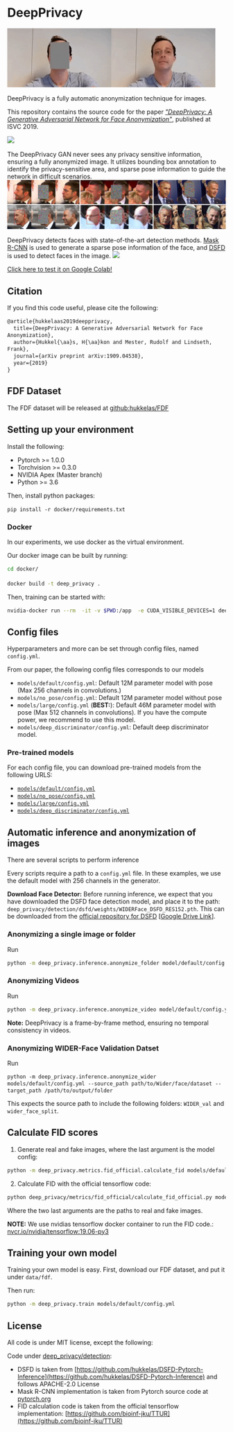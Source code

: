 # DeepPrivacy
![](images/example.gif)

DeepPrivacy is a fully automatic anonymization technique for images.

This repository contains the source code for the paper [*"DeepPrivacy: A Generative Adversarial Network for Face Anonymization"*](https://arxiv.org/abs/1909.04538), published at ISVC 2019.

![](images/generated_results.png)

The DeepPrivacy GAN never sees any privacy sensitive information, ensuring a fully anonymized image. 
It utilizes bounding box annotation to identify the privacy-sensitive area, and sparse pose information to guide the network in difficult scenarios.
![](images/generated_results_annotated.png)

DeepPrivacy detects faces with state-of-the-art detection methods.
[Mask R-CNN](https://arxiv.org/abs/1703.06870) is used to generate a sparse pose information of the face, and [DSFD](https://arxiv.org/abs/1810.10220) is used to detect faces in the image.
![](images/overall_architecture.png)

[Click here to test it on Google Colab!](https://drive.google.com/open?id=1mR5DcND9JCxqr1rXsavVYKzFQq4gOI5-)

## Citation
If you find this code useful, please cite the following:
```
@article{hukkelaas2019deepprivacy,
  title={DeepPrivacy: A Generative Adversarial Network for Face Anonymization},
  author={Hukkel{\aa}s, H{\aa}kon and Mester, Rudolf and Lindseth, Frank},
  journal={arXiv preprint arXiv:1909.04538},
  year={2019}
}

```
## FDF Dataset
The FDF dataset will be released at [github:hukkelas/FDF](https://github.com/hukkelas/FDF)

## Setting up your environment
Install the following: 
- Pytorch  >= 1.0.0
- Torchvision >= 0.3.0
- NVIDIA Apex (Master branch)
- Python >= 3.6

Then, install python packages:

```pip install -r docker/requirements.txt``` 

### Docker
In our experiments, we use docker as the virtual environment. 

Our docker image can be built by running:
```bash
cd docker/

docker build -t deep_privacy . 
```
Then, training can be started with:

```bash
nvidia-docker run --rm  -it -v $PWD:/app  -e CUDA_VISIBLE_DEVICES=1 deep_privacy python -m deep_privacy.train models/default/config.yml
```

## Config files
Hyperparameters and more can be set through config files, named `config.yml`.

From our paper, the following config files corresponds to our models

- `models/default/config.yml`: Default 12M parameter model with pose (Max 256 channels in convolutions.)
- `models/no_pose/config.yml`: Default 12M parameter model without pose
- `models/large/config.yml` (**BEST:**): Default 46M parameter model with pose (Max 512 channels in convolutions). If you have the compute power, we recommend to use this model.
- `models/deep_discriminator/config.yml`: Default deep discriminator model.

### Pre-trained models
For each config file, you can download pre-trained models from the following URLS:

- [`models/default/config.yml`](https://drive.google.com/open?id=1P_UO1ZSJzIUeVEkbmhc68XB3csvAyaB9)
- [`models/no_pose/config.yml`](https://drive.google.com/open?id=1hYye3ZfrILPfpRp22mzjwwMsot6RV7DJ)
- [`models/large/config.yml`](https://drive.google.com/open?id=1RXM0xIoaHARrZ87r-PFEVVOc9BjDuWc5)
- [`models/deep_discriminator/config.yml`](https://drive.google.com/drive/folders/1DZY40wh-EpoywBsNmH7nU8iNXdt-L7O3?usp=sharing)

## Automatic inference and anonymization of images
There are several scripts to perform inference

Every scripts require a path to a `config.yml` file. In these examples, we use the default model with 256 channels in the generator.

**Download Face Detector:** Before running inference, we expect that you have downloaded the DSFD face detection model, and place it to the path: `deep_privacy/detection/dsfd/weights/WIDERFace_DSFD_RES152.pth`.
This can be downloaded from the [official repository for DSFD](https://github.com/TencentYoutuResearch/FaceDetection-DSFD)
[[Google Drive Link](https://drive.google.com/file/d/1WeXlNYsM6dMP3xQQELI-4gxhwKUQxc3-/view?usp=sharing)].

### Anonymizing a single image or folder

Run
```bash
python -m deep_privacy.inference.anonymize_folder model/default/config.yml --source_path testim.jpg --target_path testim_anonymized.jpg
```

### Anonymizing Videos

Run 
```bash
python -m deep_privacy.inference.anonymize_video model/default/config.yml --source_path path/to/video.mp4 --target_path path/to/video_anonymized.mp4
```
**Note:** DeepPrivacy is a frame-by-frame method, ensuring no temporal consistency in videos.


### Anonymizing WIDER-Face Validation Datset
Run
```
python -m deep_privacy.inference.anonymize_wider models/default/config.yml --source_path path/to/Wider/face/dataset --target_path /path/to/output/folder
```
This expects the source path to include the following folders: `WIDER_val` and `wider_face_split`.


## Calculate FID scores
1. Generate real and fake images, where the last argument is the model config:
```bash
python -m deep_privacy.metrics.fid_official.calculate_fid models/default/config.yml
```

2. Calculate FID with the official tensorflow code:
```bash
python deep_privacy/metrics/fid_official/calculate_fid_official.py models/default/fid_images/real models/default/fid_images/fake
```
Where the two last arguments are the paths to real and fake images.

**NOTE:** We use nvidias tensorflow docker container to run the FID code.: [nvcr.io/nvidia/tensorflow:19.06-py3](https://docs.nvidia.com/deeplearning/frameworks/tensorflow-release-notes/rel_19.06.html#rel_19.06)


## Training your own model

Training your own model is easy. First, download our FDF dataset, and put it under `data/fdf`.

Then run:
```bash
python -m deep_privacy.train models/default/config.yml
```


## License
All code is under MIT license, except the following:

Code under [deep_privacy/detection](deep_privacy/detection):
- DSFD is taken from [https://github.com/hukkelas/DSFD-Pytorch-Inference](https://github.com/hukkelas/DSFD-Pytorch-Inference) and follows APACHE-2.0 License
- Mask R-CNN implementation is taken from Pytorch source code at [pytorch.org](https://pytorch.org/docs/master/torchvision/models.html#object-detection-instance-segmentation-and-person-keypoint-detection)
- FID calculation code is taken from the official tensorflow implementation: [https://github.com/bioinf-jku/TTUR](https://github.com/bioinf-jku/TTUR)
